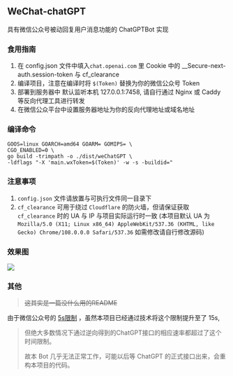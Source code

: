 ## WeChat-chatGPT

具有微信公众号被动回复用户消息功能的 ChatGPTBot 实现

### 食用指南

1. 在 config.json 文件中填入`chat.openai.com` 里 Cookie 中的 __Secure-next-auth.session-token 与 cf_clearance
2. 编译项目，注意在编译时将 `$(Token)` 替换为你的微信公众号 Token
3. 部署到服务器中 默认监听本机 127.0.0.1:7458, 请自行通过 Nginx 或 Caddy 等反向代理工具进行转发
3. 在微信公众平台中设置服务器地址为你的反向代理地址或域名地址

### 编译命令

```shell
GOOS=linux GOARCH=amd64 GOARM= GOMIPS= \
CGO_ENABLED=0 \                                                   
go build -trimpath -o ./dist/weChatGPT \                          
-ldflags "-X 'main.wxToken=$(Token)' -w -s -buildid="
```

### 注意事项

1. `config.json` 文件请放置与可执行文件同一目录下
2. `cf_clearance` 可用于绕过 `Cloudflare` 的防火墙，但请保证获取 `cf_clearance` 时的 UA 与 IP 与项目实际运行时一致 (本项目默认
   UA 为 `Mozilla/5.0 (X11; Linux x86_64) AppleWebKit/537.36 (KHTML, like Gecko) Chrome/108.0.0.0 Safari/537.36`
   如需修改请自行修改源码)

### 效果图

![](https://raw.githubusercontent.com/gtoxlili/wechat-chatGPT/master/img/photo.jpg)

### 其他

> ~~这其实是一篇没什么用的README~~
>
>
由于微信公众号的 [5s限制](https://developers.weixin.qq.com/doc/offiaccount/Message_Management/Passive_user_reply_message.html)
，虽然本项目已经通过技术将这个限制提升至了 15s,
> 但绝大多数情况下通过逆向得到的ChatGPT接口的相应速率都超过了这个时间限制。
>
> 故本 Bot 几乎无法正常工作，可能以后等 ChatGPT 的正式接口出来，会重构本项目的代码。
